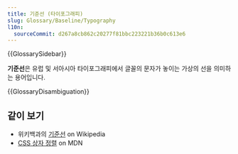 ```yaml
---
title: 기준선 (타이포그래피)
slug: Glossary/Baseline/Typography
l10n:
  sourceCommit: d267a8cb862c20277f81bbc223221b36b0c613e6
---
```


{{GlossarySidebar}}

**기준선**은 유럽 및 서아시아 타이포그래피에서 글꼴의 문자가 놓이는 가상의 선을 의미하는 용어입니다.

{{GlossaryDisambiguation}}

## 같이 보기

- 위키백과의 [기준선](<https://en.wikipedia.org/wiki/Baseline_(typography)>) on Wikipedia
- [CSS 상자 정렬](/ko/docs/Web/CSS/CSS_box_alignment#types_of_alignment) on MDN
